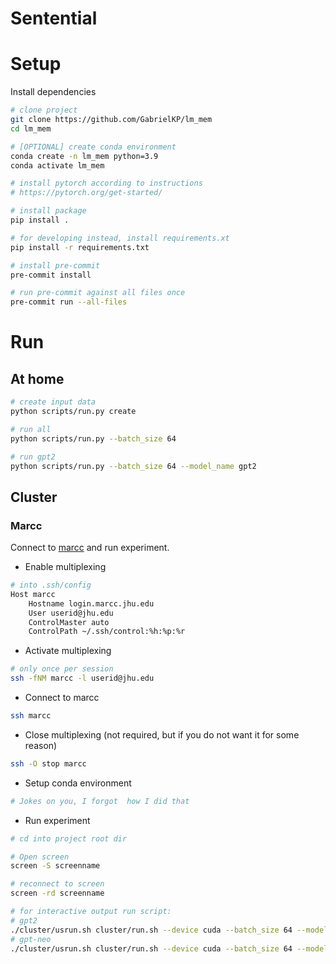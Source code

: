 # Sentential

# Setup

Install dependencies

```bash
# clone project
git clone https://github.com/GabrielKP/lm_mem
cd lm_mem

# [OPTIONAL] create conda environment
conda create -n lm_mem python=3.9
conda activate lm_mem

# install pytorch according to instructions
# https://pytorch.org/get-started/

# install package
pip install .

# for developing instead, install requirements.xt
pip install -r requirements.txt

# install pre-commit
pre-commit install

# run pre-commit against all files once
pre-commit run --all-files
```


# Run

## At home

```bash
# create input data
python scripts/run.py create

# run all
python scripts/run.py --batch_size 64

# run gpt2
python scripts/run.py --batch_size 64 --model_name gpt2
```

## Cluster

### Marcc

Connect to [marcc](https://www.marcc.jhu.edu/getting-started/connecting-to-marcc/) and run experiment.
* Enable multiplexing
```bash
# into .ssh/config
Host marcc
    Hostname login.marcc.jhu.edu
    User userid@jhu.edu
    ControlMaster auto
    ControlPath ~/.ssh/control:%h:%p:%r
```

* Activate multiplexing
```bash
# only once per session
ssh -fNM marcc -l userid@jhu.edu
```

* Connect to marcc
```bash
ssh marcc
```

* Close multiplexing (not required, but if you do not want it for some reason)
```bash
ssh -O stop marcc
```

* Setup conda environment
```bash
# Jokes on you, I forgot  how I did that
```

* Run experiment
```bash
# cd into project root dir

# Open screen
screen -S screenname

# reconnect to screen
screen -rd screenname

# for interactive output run script:
# gpt2
./cluster/usrun.sh cluster/run.sh --device cuda --batch_size 64 --model_name gpt2
# gpt-neo
./cluster/usrun.sh cluster/run.sh --device cuda --batch_size 64 --model_name 'EleutherAI/gpt-neo-1.3B'
```
